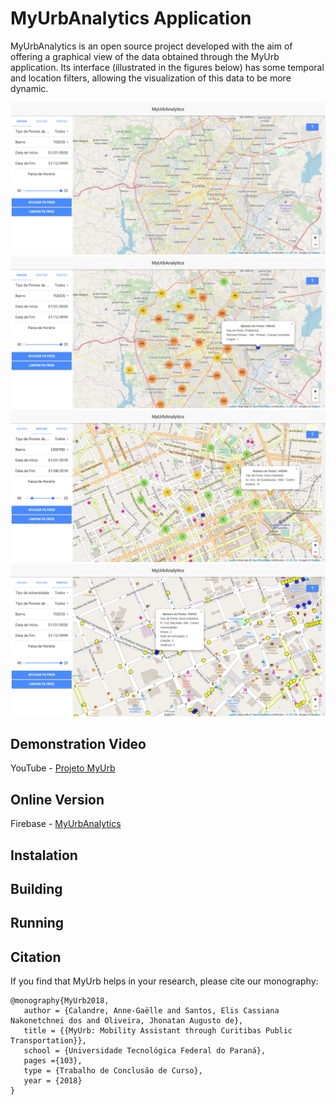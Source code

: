# MyUrbAnalytics Application
MyUrbAnalytics is an open source project developed with the aim of offering a graphical view of the data obtained through the MyUrb application.
Its interface (illustrated in the figures below) has some temporal and location filters, allowing the visualization of this data to be more dynamic.

![](https://github.com/ecassiana/myurbanalytics/blob/master/myurbanalytics_prints/tela_inicial.png?raw=true)
![](https://github.com/ecassiana/myurbanalytics/blob/master/myurbanalytics_prints/tela_origem.png?raw=true)
![](https://github.com/ecassiana/myurbanalytics/blob/master/myurbanalytics_prints/tela_destino.png?raw=true)
![](https://github.com/ecassiana/myurbanalytics/blob/master/myurbanalytics_prints/tela_pontos.png?raw=true)

## Demonstration Video
YouTube - [Projeto MyUrb](https://youtu.be/VPC1_T9JgcI)

## Online Version
Firebase - [MyUrbAnalytics](https://myurbanalytics.firebaseapp.com/)

## Instalation


## Building


## Running


## Citation
If you find that MyUrb helps in your research, please cite our monography:

```
@monography{MyUrb2018,
   author = {Calandre, Anne-Gaëlle and Santos, Elis Cassiana Nakonetchnei dos and Oliveira, Jhonatan Augusto de},
   title = {{MyUrb: Mobility Assistant through Curitibas Public Transportation}},
   school = {Universidade Tecnológica Federal do Paraná},
   pages ={103},
   type = {Trabalho de Conclusão de Curso},
   year = {2018}
}